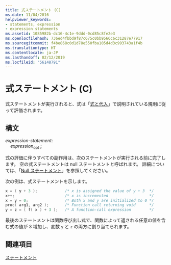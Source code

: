 ```yaml
---
title: 式ステートメント (C)
ms.date: 11/04/2016
helpviewer_keywords:
- statements, expression
- expression statements
ms.assetid: 1085982b-dc16-4c1e-9ddd-0cd85c8fe2e3
ms.openlocfilehash: 736ed4fbbd9f87c675c0bb9566c6c31287e77917
ms.sourcegitcommit: f4be868c0d1d78e550fba105d4d3c993743a1f4b
ms.translationtype: HT
ms.contentlocale: ja-JP
ms.lasthandoff: 02/12/2019
ms.locfileid: "56148791"
---
```

# <a name="expression-statement-c"></a>式ステートメント (C)

式ステートメントが実行されると、式は「[式と代入](../c-language/expressions-and-assignments.md)」で説明されている規則に従って評価されます。

## <a name="syntax"></a>構文

*expression-statement*:<br/>
&nbsp;&nbsp;&nbsp;&nbsp;*expression*<sub>opt</sub> **;**

式の評価に伴うすべての副作用は、次のステートメントが実行される前に完了します。 空の式ステートメントは null ステートメントと呼ばれます。 詳細については、「[Null ステートメント](../c-language/null-statement-c.md)」を参照してください。

次の例は、式ステートメントを示します。

```C
x = ( y + 3 );            /* x is assigned the value of y + 3  */
x++;                      /* x is incremented                  */
x = y = 0;                /* Both x and y are initialized to 0 */
proc( arg1, arg2 );       /* Function call returning void      */
y = z = ( f( x ) + 3 );   /* A function-call expression        */
```

最後のステートメントは関数呼び出し式で、関数によって返される任意の値を含む式の値が 3 増加し、変数 `y` と `z` の両方に割り当てられます。

## <a name="see-also"></a>関連項目

[ステートメント](../c-language/statements-c.md)
